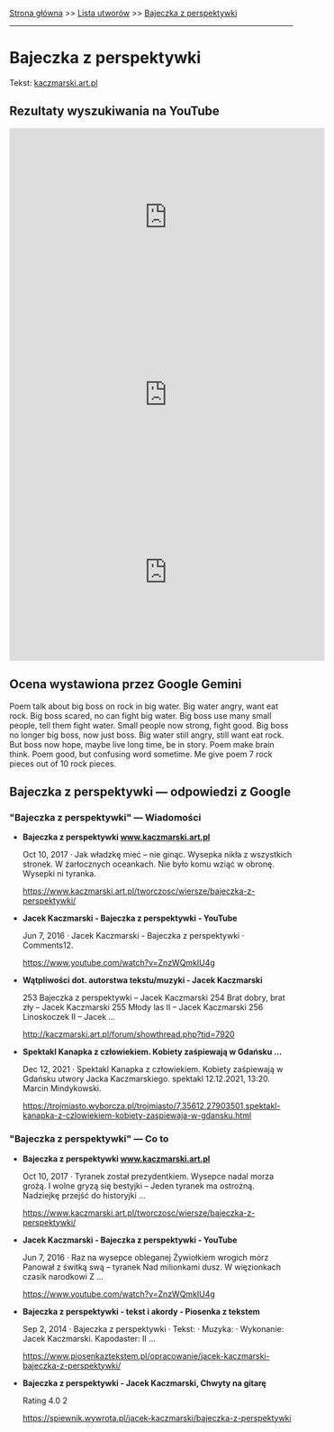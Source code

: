 [Strona główna](../index.md) >> [Lista utworów](../list.md) >> [Bajeczka z perspektywki](24.md)

---

# Bajeczka z perspektywki

Tekst: [kaczmarski.art.pl](https://www.kaczmarski.art.pl/tworczosc/wiersze/bajeczka-z-perspektywki/)

## Rezultaty wyszukiwania na YouTube

<iframe width="560" height="315" src="https://www.youtube.com/embed/ZnzWQmkIU4g?si=IdontcarewhotheIRSsendsImnotpayingtaxes" title="YouTube video player" frameborder="0" allow="accelerometer; autoplay; clipboard-write; encrypted-media; gyroscope; picture-in-picture; web-share" referrerpolicy="strict-origin-when-cross-origin" allowfullscreen></iframe>

<iframe width="560" height="315" src="https://www.youtube.com/embed/Vpu93vHEJhY?si=IdontcarewhotheIRSsendsImnotpayingtaxes" title="YouTube video player" frameborder="0" allow="accelerometer; autoplay; clipboard-write; encrypted-media; gyroscope; picture-in-picture; web-share" referrerpolicy="strict-origin-when-cross-origin" allowfullscreen></iframe>

<iframe width="560" height="315" src="https://www.youtube.com/embed/5ovnoEt8eLU?si=IdontcarewhotheIRSsendsImnotpayingtaxes" title="YouTube video player" frameborder="0" allow="accelerometer; autoplay; clipboard-write; encrypted-media; gyroscope; picture-in-picture; web-share" referrerpolicy="strict-origin-when-cross-origin" allowfullscreen></iframe>

## Ocena wystawiona przez Google Gemini

Poem talk about big boss on rock in big water. Big water angry, want eat rock. Big boss scared, no can fight big water. Big boss use many small people, tell them fight water. Small people now strong, fight good. Big boss no longer big boss, now just boss. Big water still angry, still want eat rock. But boss now hope, maybe live long time, be in story. Poem make brain think. Poem good, but confusing word sometime. Me give poem 7 rock pieces out of 10 rock pieces. 


## Bajeczka z perspektywki — odpowiedzi z Google

### "Bajeczka z perspektywki" — Wiadomości

- **Bajeczka z perspektywki www.kaczmarski.art.pl**

    Oct 10, 2017  ·  Jak władzkę mieć – nie ginąc. Wysepka nikła z wszystkich stronek. W żarłocznych oceankach. Nie było komu wziąć w obronę. Wysepki ni tyranka. 

   <https://www.kaczmarski.art.pl/tworczosc/wiersze/bajeczka-z-perspektywki/>
- **Jacek Kaczmarski - Bajeczka z perspektywki - YouTube**

    Jun 7, 2016  ·  Jacek Kaczmarski - Bajeczka z perspektywki · Comments12. 

   <https://www.youtube.com/watch?v=ZnzWQmkIU4g>
- **Wątpliwości dot. autorstwa tekstu/muzyki - Jacek Kaczmarski**

    253 Bajeczka z perspektywki – Jacek Kaczmarski 254 Brat dobry, brat zły – Jacek Kaczmarski 255 Młody las II – Jacek Kaczmarski 256 Linoskoczek II – Jacek ... 

   <http://kaczmarski.art.pl/forum/showthread.php?tid=7920>
- **Spektakl Kanapka z człowiekiem. Kobiety zaśpiewają w Gdańsku ...**

    Dec 12, 2021  ·  Spektakl Kanapka z człowiekiem. Kobiety zaśpiewają w Gdańsku utwory Jacka Kaczmarskiego. spektakl 12.12.2021, 13:20. Marcin Mindykowski. 

   <https://trojmiasto.wyborcza.pl/trojmiasto/7,35612,27903501,spektakl-kanapka-z-czlowiekiem-kobiety-zaspiewaja-w-gdansku.html>

### "Bajeczka z perspektywki" — Co to

- **Bajeczka z perspektywki www.kaczmarski.art.pl**

    Oct 10, 2017  ·  Tyranek został prezydentkiem. Wysepce nadal morza grożą. I wolne gryzą się bestyjki – Jeden tyranek ma ostrożną. Nadziejkę przejść do historyjki ... 

   <https://www.kaczmarski.art.pl/tworczosc/wiersze/bajeczka-z-perspektywki/>
- **Jacek Kaczmarski - Bajeczka z perspektywki - YouTube**

    Jun 7, 2016  ·  Raz na wysepce obleganej Żywiołkiem wrogich mórz Panował z świtką swą – tyranek Nad milionkami dusz. W więzionkach czasik narodkowi Z ... 

   <https://www.youtube.com/watch?v=ZnzWQmkIU4g>
- **Bajeczka z perspektywki - tekst i akordy - Piosenka z tekstem**

    Sep 2, 2014  ·  Bajeczka z perspektywki · Tekst: · Muzyka: · Wykonanie: Jacek Kaczmarski. Kapodaster: II ... 

   <https://www.piosenkaztekstem.pl/opracowanie/jacek-kaczmarski-bajeczka-z-perspektywki/>
- **Bajeczka z perspektywki - Jacek Kaczmarski, Chwyty na gitarę**

    Rating   4.0  2   

   <https://spiewnik.wywrota.pl/jacek-kaczmarski/bajeczka-z-perspektywki>

